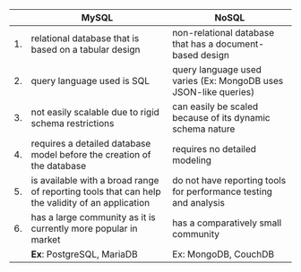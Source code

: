 | |MySQL | NoSQL |
|-----|---------|---------|
| 1. | relational database that is based on a tabular design | non-relational database that has a document-based design |
| 2. | query language used is SQL | query language used varies (Ex: MongoDB uses JSON-like queries) |
| 3. | not easily scalable due to rigid schema restrictions | can easily be scaled because of its dynamic schema nature |
| 4. | requires a detailed database model before the creation of the database | requires no detailed modeling |
| 5. | is available with a broad range of reporting tools that can help the validity of an application | do not have reporting tools for performance testing and analysis |
| 6. | has a large community as it is currently more popular in market | has a comparatively small community |
| | **Ex**: PostgreSQL, MariaDB | Ex: MongoDB, CouchDB |
